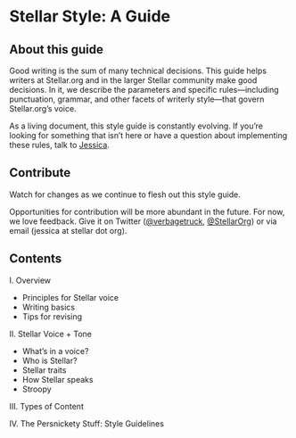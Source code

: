 <h1>Stellar Style: A Guide</h1>

<h2>About this guide</h2>

Good writing is the sum of many technical decisions. This guide helps writers at Stellar.org and in the larger Stellar community make good decisions. In it, we describe the parameters and specific rules—including punctuation, grammar, and other facets of writerly style—that govern Stellar.org’s voice. 

As a living document, this style guide is constantly evolving. If you’re looking for something that isn’t here or have a question about implementing these rules, talk to <a href = "https://github.com/jessica-collier">Jessica</a>.

<h2>Contribute</h2>
Watch for changes as we continue to flesh out this style guide. 

Opportunities for contribution will be more abundant in the future. For now, we love feedback. Give it on Twitter (<a href = "https://twitter.com/verbagetruck">@verbagetruck</a>, <a href = "https://twitter.com/StellarOrg">@StellarOrg</a>) or via email (jessica at stellar dot org).  

<h2>Contents</h2>
I. Overview
	<ul><li>Principles for Stellar voice</li>
	<li>Writing basics</li>
	<li>Tips for revising</li></ul>

II. Stellar Voice + Tone
	<ul><li>What’s in a voice?</li>
	<li>Who is Stellar?</li>
	<li>Stellar traits</li>
	<li>How Stellar speaks</li>
	<li>Stroopy</li></ul>

III. Types of Content 

IV. The Persnickety Stuff: Style Guidelines

